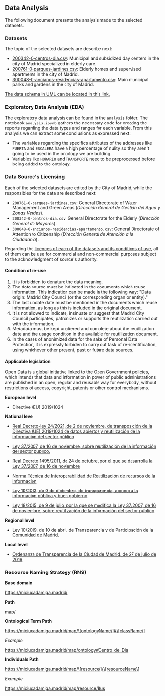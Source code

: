 ## Data Analysis
The following document presents the analysis made to the selected datasets.

### Datasets
The topic of the selected datasets are describe next:

* [200342-0-centros-dia.csv](https://datos.madrid.es/portal/site/egob/menuitem.c05c1f754a33a9fbe4b2e4b284f1a5a0/?vgnextoid=22bceca8a5a03410VgnVCM1000000b205a0aRCRD&vgnextchannel=374512b9ace9f310VgnVCM100000171f5a0aRCRD&vgnextfmt=default): Municipal and subsidized day centers in the city of Madrid specialized in elderly care.
* [200761-0-parques-jardines.csv](https://datos.madrid.es/portal/site/egob/menuitem.c05c1f754a33a9fbe4b2e4b284f1a5a0/?vgnextoid=7dda6a49c7105510VgnVCM2000001f4a900aRCRD&vgnextchannel=374512b9ace9f310VgnVCM100000171f5a0aRCRD&vgnextfmt=default): Elderly homes and supervised apartments in the city of Madrid.
* [300048-0-ancianos-residencias-apartamento.csv](https://datos.madrid.es/portal/site/egob/menuitem.c05c1f754a33a9fbe4b2e4b284f1a5a0/?vgnextoid=dc758935dde13410VgnVCM2000000c205a0aRCRD&vgnextchannel=374512b9ace9f310VgnVCM100000171f5a0aRCRD&vgnextfmt=default): Main municipal parks and gardens in the city of Madrid.

[The data schema in UML can be located in this link.](./analysis/dataset_schema.jpg)

### Exploratory Data Analysis (EDA)
The exploratory data analysis can be found in the `analysis` folder. The notebook `analysis.ipynb` gathers the necessary code for creating the reports regarding the data types and ranges for each variable. From this analysis we can extract some conclusions as expressed next:

* The variables regarding the specifics attributes of the addresses like `PUERTA` and `ESCALERA` have a high percentage of nulity so they aren't going to be used in the ontology we are building.
* Variables like `HORARIO` and `TRANSPORTE` need to be preprocessed before being added to the ontology.

### Data Source's Licensing
Each of the selected datasets are edited by the City of Madrid, while the responsibles for the data are described next:

* `200761-0-parques-jardines.csv`: General Directorate of Water Management and Green Areas (*Dirección General de Gestión del Agua y Zonas Verdes*).
* `200342-0-centros-dia.csv`: General Directorate for the Elderly (*Dirección General de Mayores*).
* `300048-0-ancianos-residencias-apartamento.csv`: General Directorate of Attention to Citizenship (*Dirección General de Atención a la Ciudadanía*).

Regarding the [licences of each of the datasets and its conditions of use](https://datos.madrid.es/egob/catalogo/aviso-legal), all of them can be use for commercial and non-commercial purposes subject to the acknowledgment of source's authority.

#### Condition of re-use

1. It is forbidden to denature the data meaning.
1. The data source must be indicated in the documents which reuse information. This indication can be made in the following way: "Data origin: Madrid City Council (or the corresponding organ or entity)."
1. The last update date must be mentioned in the documents which reuse information, as long as this is included in the original document.
1. It is not allowed to indicate, insinuate or suggest that Madrid City Council participates, patronizes or supports the reutilization carried out with the information.
1. Metadata must be kept unaltered and complete about the reutilization date and the usage condition in the available for reutilization document. 
1. In the cases of anonimized data for the sake of Personal Data Protection, it is expressly forbiden to carry out task of re-identification, using whichever other present, past or future data sources.

#### Applicable legislation
Open Data is a global initiative linked to the Open Government policies, which intends that data and information in power of public administrations
 are published in an open, regular and reusable way for everybody, without restrictions of access, copyright, patents or other control mechanisms.

**European level**

- [Directive (EU) 2019/1024](https://eur-lex.europa.eu/legal-content/EN/TXT/?uri=CELEX%3A32019L1024)

**National level**

- [Real Decreto-ley 24/2021, de 2 de noviembre, de transposición de la Directiva (UE) 2019/1024 de datos abiertos y reutilización de la información del sector público](https://www.boe.es/diario_boe/txt.php?id=BOE-A-2021-17910)

- [Ley 37/2007, de 16 de noviembre, sobre reutilización de la información del sector público.](https://www.boe.es/buscar/act.php?id=BOE-A-2007-19814)

- [Real Decreto 1495/2011, de 24 de octubre, por el que se desarrolla la Ley 37/2007, de 16 de noviembre](https://www.boe.es/buscar/act.php?id=BOE-A-2011-17560)
- [Norma Técnica de Interoperabilidad de Reutilización de recursos de la información](https://www.boe.es/diario_boe/txt.php?id=BOE-A-2013-2380)
- [Ley 19/2013, de 9 de diciembre, de transparencia, acceso a la información pública y buen gobierno](https://www.boe.es/buscar/act.php?id=BOE-A-2013-12887)

- [Ley 18/2015, de 9 de julio, por la que se modifica la Ley 37/2007, de 16 de noviembre, sobre reutilización de la información del sector público](https://www.boe.es/buscar/doc.php?id=BOE-A-2015-7731)

**Regional level**

- [Ley 10/2019, de 10 de abril, de Transparencia y de Participación de la Comunidad de Madrid.](https://www.boe.es/buscar/act.php?id=BOE-A-2019-10102)

**Local level**

- [Ordenanza de Transparencia de la Ciudad de Madrid, de 27 de julio de 2016](https://sede.madrid.es/FrameWork/generacionPDF/ANM2016_108.pdf?idNormativa=3eabe8e52c796510VgnVCM1000001d4a900aRCRD&nombreFichero=ANM2016_108&cacheKey=163)

### Resource Naming Strategy (RNS)

**Base domain**

https://miciudadamiga.madrid/

**Path**

map/

**Ontological Term Path**

https://miciudadamiga.madrid/map/\[ontologyName\]#\[className\]

*Example*

https://miciudadamiga.madrid/map/ontology#Centro_de_Dia

**Individuals Path**

https://miciudadamiga.madrid/map/\[resource\]/\[resourceName\]

*Example*

https://miciudadamiga.madrid/map/resource/Bus